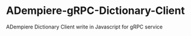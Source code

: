 # ADempiere-gRPC-Dictionary-Client
ADempiere Dictionary Client write in Javascript for gRPC service
